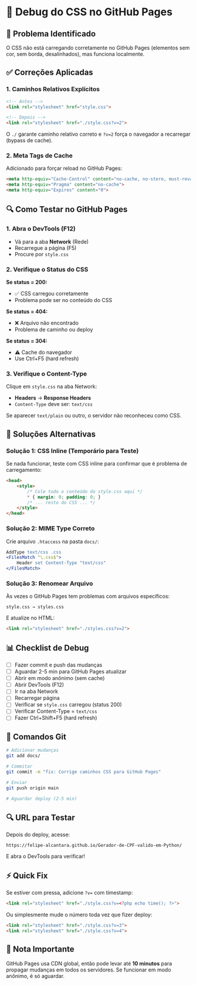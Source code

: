 # 🔧 Debug do CSS no GitHub Pages

## 🐛 Problema Identificado

O CSS não está carregando corretamente no GitHub Pages (elementos sem cor, sem borda, desalinhados), mas funciona localmente.

## ✅ Correções Aplicadas

### 1. Caminhos Relativos Explícitos
```html
<!-- Antes -->
<link rel="stylesheet" href="style.css">

<!-- Depois -->
<link rel="stylesheet" href="./style.css?v=2">
```

O `./` garante caminho relativo correto e `?v=2` força o navegador a recarregar (bypass de cache).

### 2. Meta Tags de Cache
Adicionado para forçar reload no GitHub Pages:
```html
<meta http-equiv="Cache-Control" content="no-cache, no-store, must-revalidate">
<meta http-equiv="Pragma" content="no-cache">
<meta http-equiv="Expires" content="0">
```

## 🔍 Como Testar no GitHub Pages

### 1. Abra o DevTools (F12)
- Vá para a aba **Network** (Rede)
- Recarregue a página (F5)
- Procure por `style.css`

### 2. Verifique o Status do CSS
**Se status = 200:**
- ✅ CSS carregou corretamente
- Problema pode ser no conteúdo do CSS

**Se status = 404:**
- ❌ Arquivo não encontrado
- Problema de caminho ou deploy

**Se status = 304:**
- ⚠️ Cache do navegador
- Use Ctrl+F5 (hard refresh)

### 3. Verifique o Content-Type
Clique em `style.css` na aba Network:
- **Headers** → **Response Headers**
- `Content-Type` deve ser: `text/css`

Se aparecer `text/plain` ou outro, o servidor não reconheceu como CSS.

## 🚀 Soluções Alternativas

### Solução 1: CSS Inline (Temporário para Teste)
Se nada funcionar, teste com CSS inline para confirmar que é problema de carregamento:

```html
<head>
    <style>
        /* Cole todo o conteúdo do style.css aqui */
        * { margin: 0; padding: 0; }
        /* ... resto do CSS ... */
    </style>
</head>
```

### Solução 2: MIME Type Correto
Crie arquivo `.htaccess` na pasta `docs/`:
```apache
AddType text/css .css
<FilesMatch "\.css$">
    Header set Content-Type "text/css"
</FilesMatch>
```

### Solução 3: Renomear Arquivo
Às vezes o GitHub Pages tem problemas com arquivos específicos:
```
style.css → styles.css
```
E atualize no HTML:
```html
<link rel="stylesheet" href="./styles.css?v=2">
```

## 📊 Checklist de Debug

- [ ] Fazer commit e push das mudanças
- [ ] Aguardar 2-5 min para GitHub Pages atualizar
- [ ] Abrir em modo anônimo (sem cache)
- [ ] Abrir DevTools (F12)
- [ ] Ir na aba Network
- [ ] Recarregar página
- [ ] Verificar se `style.css` carregou (status 200)
- [ ] Verificar Content-Type = `text/css`
- [ ] Fazer Ctrl+Shift+F5 (hard refresh)

## 🎯 Comandos Git

```bash
# Adicionar mudanças
git add docs/

# Commitar
git commit -m "fix: Corrige caminhos CSS para GitHub Pages"

# Enviar
git push origin main

# Aguardar deploy (2-5 min)
```

## 🔍 URL para Testar

Depois do deploy, acesse:
```
https://felipe-alcantara.github.io/Gerador-de-CPF-valido-em-Python/
```

E abra o DevTools para verificar!

## ⚡ Quick Fix

Se estiver com pressa, adicione `?v=` com timestamp:

```html
<link rel="stylesheet" href="./style.css?v=<?php echo time(); ?>">
```

Ou simplesmente mude o número toda vez que fizer deploy:
```html
<link rel="stylesheet" href="./style.css?v=3">
<link rel="stylesheet" href="./style.css?v=4">
```

## 📝 Nota Importante

GitHub Pages usa CDN global, então pode levar até **10 minutos** para propagar mudanças em todos os servidores. Se funcionar em modo anônimo, é só aguardar.
